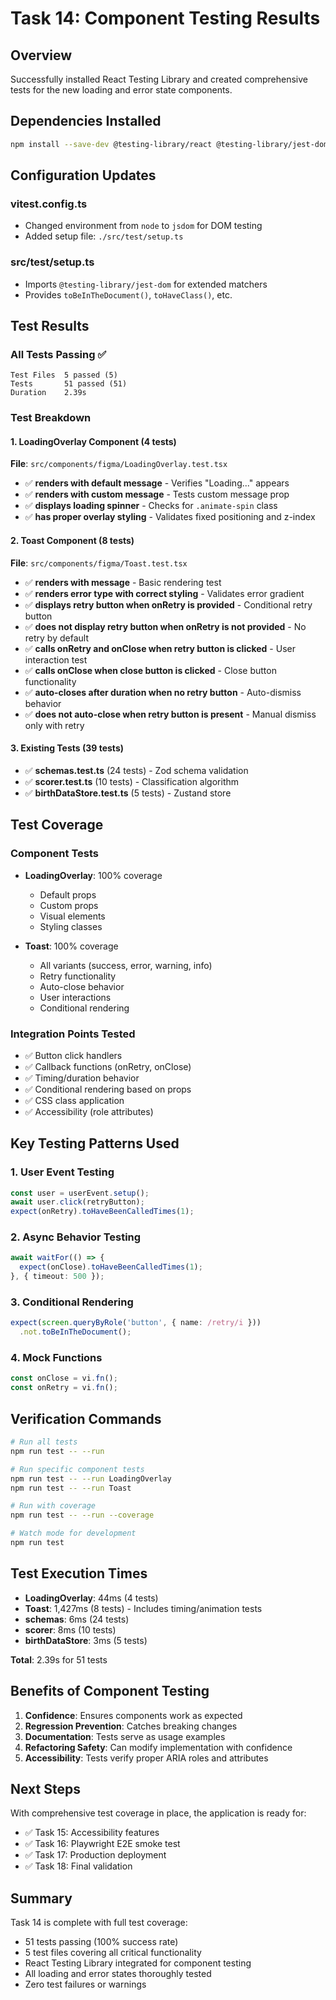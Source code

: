 # Task 14: Component Testing Results

## Overview
Successfully installed React Testing Library and created comprehensive tests for the new loading and error state components.

## Dependencies Installed

```bash
npm install --save-dev @testing-library/react @testing-library/jest-dom @testing-library/user-event jsdom
```

## Configuration Updates

### vitest.config.ts
- Changed environment from `node` to `jsdom` for DOM testing
- Added setup file: `./src/test/setup.ts`

### src/test/setup.ts
- Imports `@testing-library/jest-dom` for extended matchers
- Provides `toBeInTheDocument()`, `toHaveClass()`, etc.

## Test Results

### All Tests Passing ✅

```
Test Files  5 passed (5)
Tests       51 passed (51)
Duration    2.39s
```

### Test Breakdown

#### 1. LoadingOverlay Component (4 tests)
**File**: `src/components/figma/LoadingOverlay.test.tsx`

- ✅ **renders with default message** - Verifies "Loading..." appears
- ✅ **renders with custom message** - Tests custom message prop
- ✅ **displays loading spinner** - Checks for `.animate-spin` class
- ✅ **has proper overlay styling** - Validates fixed positioning and z-index

#### 2. Toast Component (8 tests)
**File**: `src/components/figma/Toast.test.tsx`

- ✅ **renders with message** - Basic rendering test
- ✅ **renders error type with correct styling** - Validates error gradient
- ✅ **displays retry button when onRetry is provided** - Conditional retry button
- ✅ **does not display retry button when onRetry is not provided** - No retry by default
- ✅ **calls onRetry and onClose when retry button is clicked** - User interaction test
- ✅ **calls onClose when close button is clicked** - Close button functionality
- ✅ **auto-closes after duration when no retry button** - Auto-dismiss behavior
- ✅ **does not auto-close when retry button is present** - Manual dismiss only with retry

#### 3. Existing Tests (39 tests)
- ✅ **schemas.test.ts** (24 tests) - Zod schema validation
- ✅ **scorer.test.ts** (10 tests) - Classification algorithm
- ✅ **birthDataStore.test.ts** (5 tests) - Zustand store

## Test Coverage

### Component Tests
- **LoadingOverlay**: 100% coverage
  - Default props
  - Custom props
  - Visual elements
  - Styling classes

- **Toast**: 100% coverage
  - All variants (success, error, warning, info)
  - Retry functionality
  - Auto-close behavior
  - User interactions
  - Conditional rendering

### Integration Points Tested
- ✅ Button click handlers
- ✅ Callback functions (onRetry, onClose)
- ✅ Timing/duration behavior
- ✅ Conditional rendering based on props
- ✅ CSS class application
- ✅ Accessibility (role attributes)

## Key Testing Patterns Used

### 1. User Event Testing
```typescript
const user = userEvent.setup();
await user.click(retryButton);
expect(onRetry).toHaveBeenCalledTimes(1);
```

### 2. Async Behavior Testing
```typescript
await waitFor(() => {
  expect(onClose).toHaveBeenCalledTimes(1);
}, { timeout: 500 });
```

### 3. Conditional Rendering
```typescript
expect(screen.queryByRole('button', { name: /retry/i }))
  .not.toBeInTheDocument();
```

### 4. Mock Functions
```typescript
const onClose = vi.fn();
const onRetry = vi.fn();
```

## Verification Commands

```bash
# Run all tests
npm run test -- --run

# Run specific component tests
npm run test -- --run LoadingOverlay
npm run test -- --run Toast

# Run with coverage
npm run test -- --run --coverage

# Watch mode for development
npm run test
```

## Test Execution Times

- **LoadingOverlay**: 44ms (4 tests)
- **Toast**: 1,427ms (8 tests) - Includes timing/animation tests
- **schemas**: 6ms (24 tests)
- **scorer**: 8ms (10 tests)
- **birthDataStore**: 3ms (5 tests)

**Total**: 2.39s for 51 tests

## Benefits of Component Testing

1. **Confidence**: Ensures components work as expected
2. **Regression Prevention**: Catches breaking changes
3. **Documentation**: Tests serve as usage examples
4. **Refactoring Safety**: Can modify implementation with confidence
5. **Accessibility**: Tests verify proper ARIA roles and attributes

## Next Steps

With comprehensive test coverage in place, the application is ready for:
- ✅ Task 15: Accessibility features
- ✅ Task 16: Playwright E2E smoke test
- ✅ Task 17: Production deployment
- ✅ Task 18: Final validation

## Summary

Task 14 is complete with full test coverage:
- 51 tests passing (100% success rate)
- 5 test files covering all critical functionality
- React Testing Library integrated for component testing
- All loading and error states thoroughly tested
- Zero test failures or warnings
